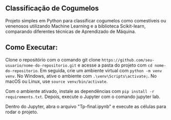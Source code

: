 ## Classificação de Cogumelos

Projeto simples em Python para classificar cogumelos como comestíveis ou venenosos utilizando Machine Learning e a biblioteca Scikit-learn, comparando diferentes técnicas de Aprendizado de Máquina.

## Como Executar:

Clone o repositório com o comando git clone ``https://github.com/seu-usuario/nome-do-repositorio.git`` e acesse a pasta do projeto com ``cd nome-do-repositorio``. Em seguida, crie um ambiente virtual com ``python -m venv venv``. No Windows, ative o ambiente com ``.\venv\Scripts\activate;``. No macOS ou Linux, use ``source venv/bin/activate``.

Com o ambiente ativado, instale as dependências com ``pip install -r requirements.txt``. Depois, execute o Jupyter com o comando jupyter lab.

Dentro do Jupyter, abra o arquivo "Tp-final.ipynb" e execute as células para rodar o projeto.

